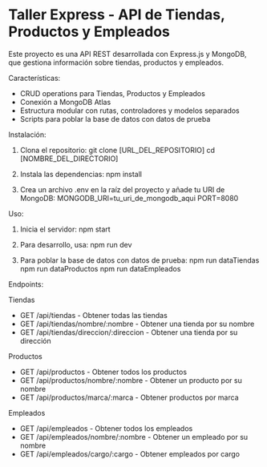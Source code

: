 # Taller Express - API de Tiendas, Productos y Empleados

Este proyecto es una API REST desarrollada con Express.js y MongoDB, que gestiona información sobre tiendas, productos y empleados.

Características:

- CRUD operations para Tiendas, Productos y Empleados
- Conexión a MongoDB Atlas
- Estructura modular con rutas, controladores y modelos separados
- Scripts para poblar la base de datos con datos de prueba


Instalación:

1. Clona el repositorio:
   git clone [URL_DEL_REPOSITORIO]
   cd [NOMBRE_DEL_DIRECTORIO]

2. Instala las dependencias:
   npm install

3. Crea un archivo .env en la raíz del proyecto y añade tu URI de MongoDB:
   MONGODB_URI=tu_uri_de_mongodb_aqui
   PORT=8080

Uso:

1. Inicia el servidor:
   npm start

2. Para desarrollo, usa:
   npm run dev

3. Para poblar la base de datos con datos de prueba:
   npm run dataTiendas
   npm run dataProductos
   npm run dataEmpleados

Endpoints:

Tiendas
- GET /api/tiendas - Obtener todas las tiendas
- GET /api/tiendas/nombre/:nombre - Obtener una tienda por su nombre
- GET /api/tiendas/direccion/:direccion - Obtener una tienda por su dirección

Productos
- GET /api/productos - Obtener todos los productos
- GET /api/productos/nombre/:nombre - Obtener un producto por su nombre
- GET /api/productos/marca/:marca - Obtener productos por marca

Empleados
- GET /api/empleados - Obtener todos los empleados
- GET /api/empleados/nombre/:nombre - Obtener un empleado por su nombre
- GET /api/empleados/cargo/:cargo - Obtener empleados por cargo